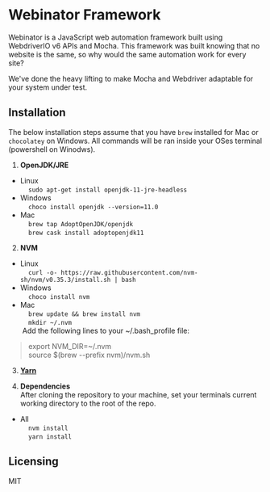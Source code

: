 # Webinator Framework
Webinator is a JavaScript web automation framework built using WebdriverIO v6 APIs and Mocha. This framework was built knowing that no website is the same, so why would the same automation work for every site?

We've done the heavy lifting to make Mocha and Webdriver adaptable for your system under test.



## Installation
The below installation steps assume that you have `brew` installed for Mac or `chocolatey` on Windows. All commands will be ran inside your OSes terminal (powershell on Winodws).


1. **OpenJDK/JRE** 
* Linux  
&nbsp;&nbsp;&nbsp;&nbsp;`sudo apt-get install openjdk-11-jre-headless`  
* Windows  
&nbsp;&nbsp;&nbsp;&nbsp;`choco install openjdk --version=11.0`  
* Mac  
&nbsp;&nbsp;&nbsp;&nbsp;`brew tap AdoptOpenJDK/openjdk`  
&nbsp;&nbsp;&nbsp;&nbsp;`brew cask install adoptopenjdk11`

2. **NVM**  
* Linux  
&nbsp;&nbsp;&nbsp;&nbsp;`curl -o- https://raw.githubusercontent.com/nvm-sh/nvm/v0.35.3/install.sh | bash`  
* Windows  
&nbsp;&nbsp;&nbsp;&nbsp;`choco install nvm`  
* Mac  
&nbsp;&nbsp;&nbsp;&nbsp;`brew update && brew install nvm`  
&nbsp;&nbsp;&nbsp;&nbsp;`mkdir ~/.nvm`  
&nbsp;Add the following lines to your ~/.bash_profile file:  
> export NVM_DIR=~/.nvm <br/>
> source $(brew --prefix nvm)/nvm.sh

3. **[Yarn](https://classic.yarnpkg.com/en/docs/install/)**

4. **Dependencies**  
After cloning the repository to your machine, set your terminals current working directory to the root of the repo.  

* All  
&nbsp;&nbsp;&nbsp;&nbsp;`nvm install`  
&nbsp;&nbsp;&nbsp;&nbsp;`yarn install`


## Licensing

MIT
